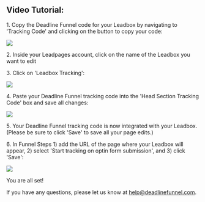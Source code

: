 ## Video Tutorial:

1\. Copy the Deadline Funnel code for your Leadbox by navigating to 'Tracking Code' and clicking on the button to copy your code: 

![](https://s3.amazonaws.com/helpscout.net/docs/assets/53974d6ce4b0c76107b109d1/images/5a7b84f70428634376cfec58/file-nCV9LRDZSb.png)

2\. Inside your Leadpages account, click on the name of the Leadbox you want to edit 

3\. Click on 'Leadbox Tracking': 

![](https://s3.amazonaws.com/helpscout.net/docs/assets/53974d6ce4b0c76107b109d1/images/5ad113222c7d3a0e9367521b/file-ZGtzlMyfg6.png)

4\. Paste your Deadline Funnel tracking code into the 'Head Section Tracking Code' box and save all changes: 

![](https://s3.amazonaws.com/helpscout.net/docs/assets/53974d6ce4b0c76107b109d1/images/5ad112aa2c7d3a0e93675219/file-o95ODmsMlL.png)

5\. Your Deadline Funnel tracking code is now integrated with your Leadbox. (Please be sure to click 'Save' to save all your page edits.) 

6\. In Funnel Steps 1) add the URL of the page where your Leadbox will appear, 2) select 'Start tracking on optin form submission', and 3) click 'Save': 

![](https://s3.amazonaws.com/helpscout.net/docs/assets/53974d6ce4b0c76107b109d1/images/5a7cb5c20428634376cff660/file-EVh0rq8xB2.png)

You are all set!

If you have any questions, please let us know at
[help@deadlinefunnel.com](mailto:mailto:help@deadlinefunnel.com).

